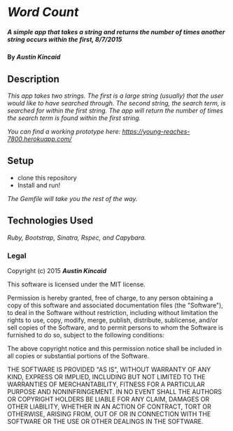 # _Word Count_

##### _A simple app that takes a string and returns the number of times another string occurs within the first, 8/7/2015_

#### By _**Austin Kincaid**_

## Description

_This app takes two strings. The first is a large string (usually) that the user would like to have searched through. The second string, the search term, is searched for within the first string. The app will return the number of times the search term is found within the first string._

_You can find a working prototype here: https://young-reaches-7800.herokuapp.com/_

## Setup

* clone this repository
* Install and run!

_The Gemfile will take you the rest of the way._

## Technologies Used

_Ruby, Bootstrap, Sinatra, Rspec, and Capybara._

### Legal

Copyright (c) 2015 **_Austin Kincaid_**

This software is licensed under the MIT license.

Permission is hereby granted, free of charge, to any person obtaining a copy
of this software and associated documentation files (the "Software"), to deal
in the Software without restriction, including without limitation the rights
to use, copy, modify, merge, publish, distribute, sublicense, and/or sell
copies of the Software, and to permit persons to whom the Software is
furnished to do so, subject to the following conditions:

The above copyright notice and this permission notice shall be included in
all copies or substantial portions of the Software.

THE SOFTWARE IS PROVIDED "AS IS", WITHOUT WARRANTY OF ANY KIND, EXPRESS OR
IMPLIED, INCLUDING BUT NOT LIMITED TO THE WARRANTIES OF MERCHANTABILITY,
FITNESS FOR A PARTICULAR PURPOSE AND NONINFRINGEMENT. IN NO EVENT SHALL THE
AUTHORS OR COPYRIGHT HOLDERS BE LIABLE FOR ANY CLAIM, DAMAGES OR OTHER
LIABILITY, WHETHER IN AN ACTION OF CONTRACT, TORT OR OTHERWISE, ARISING FROM,
OUT OF OR IN CONNECTION WITH THE SOFTWARE OR THE USE OR OTHER DEALINGS IN
THE SOFTWARE.
